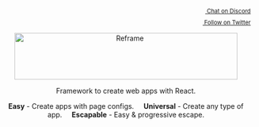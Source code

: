 <div><p align="right"><sup>
    <a href="https://discord.gg/kqXf65G">
        <img src="https://github.com/reframejs/reframe/raw/master/docs/images/online-icon.svg?sanitize=true" width="13" height="20">
        Chat on Discord
    </a>
    <br/>
    <a href="https://twitter.com/reframejs">
        <img src="https://github.com/reframejs/reframe/raw/master/docs/images/twitter-logo.svg?sanitize=true" width="13" height="20">
        Follow on Twitter
    </a>
</sup></p></div>

[<p align="center"><img src="https://github.com/reframejs/reframe/raw/master/docs/images/logo-with-title.svg?sanitize=true" width=450 height=94 style="max-width:100%;" alt="Reframe"/></p>](https://github.com/reframejs/reframe)

<div><p align="center">
        Framework to create web apps with React.
</p></div>

<div><p align="center">
    <b>Easy</b>
    -
    Create apps with page configs.
    &nbsp;&nbsp;&nbsp;
    <b>Universal</b>
    -
    Create any type of app.
    &nbsp;&nbsp;&nbsp;
    <b>Escapable</b>
    -
    Easy & progressive escape.
</p></div>

<br/>

